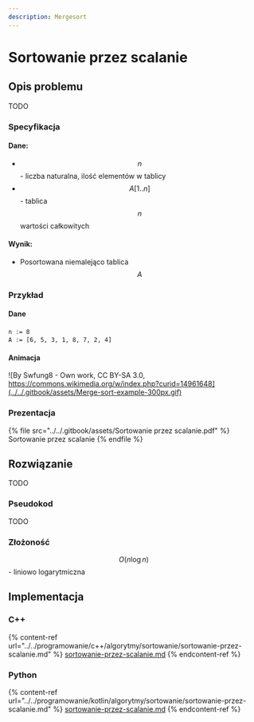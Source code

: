 ```yaml
---
description: Mergesort
---
```


# Sortowanie przez scalanie

## Opis problemu

TODO

### Specyfikacja

#### Dane:

* $$n$$ - liczba naturalna, ilość elementów w tablicy
* $$A[1..n]$$ - tablica $$n$$ wartości całkowitych

#### Wynik:

* Posortowana niemalejąco tablica $$A$$ 

### Przykład

#### Dane

```
n := 8
A := [6, 5, 3, 1, 8, 7, 2, 4]
```

#### Animacja

![By Swfung8 - Own work, CC BY-SA 3.0, https://commons.wikimedia.org/w/index.php?curid=14961648](../../.gitbook/assets/Merge-sort-example-300px.gif)

### Prezentacja

{% file src="../../.gitbook/assets/Sortowanie przez scalanie.pdf" %}
Sortowanie przez scalanie
{% endfile %}

## Rozwiązanie

TODO

### Pseudokod

TODO

### Złożoność

$$O(n\log{n})$$ - liniowo logarytmiczna

## Implementacja

### C++

{% content-ref url="../../programowanie/c++/algorytmy/sortowanie/sortowanie-przez-scalanie.md" %}
[sortowanie-przez-scalanie.md](../../programowanie/c++/algorytmy/sortowanie/sortowanie-przez-scalanie.md)
{% endcontent-ref %}

### Python

{% content-ref url="../../programowanie/kotlin/algorytmy/sortowanie/sortowanie-przez-scalanie.md" %}
[sortowanie-przez-scalanie.md](../../programowanie/kotlin/algorytmy/sortowanie/sortowanie-przez-scalanie.md)
{% endcontent-ref %}
